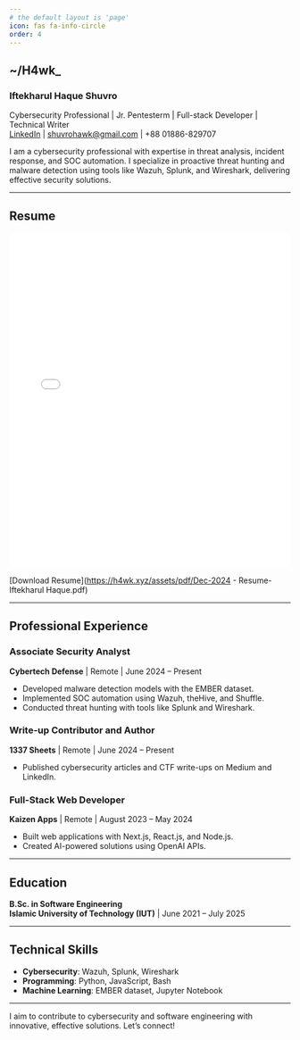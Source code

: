 ```yaml
---
# the default layout is 'page'
icon: fas fa-info-circle
order: 4
---
```


## ~/H4wk_
### **Iftekharul Haque Shuvro**  
Cybersecurity Professional | Jr. Pentesterm | Full-stack Developer | Technical Writer  
[LinkedIn](https://www.linkedin.com/in/ishuvro) | shuvrohawk@gmail.com | +88 01886-829707  

I am a cybersecurity professional with expertise in threat analysis, incident response, and SOC automation. I specialize in proactive threat hunting and malware detection using tools like Wazuh, Splunk, and Wireshark, delivering effective security solutions.

---
## Resume

<embed src="/assets/pdf/Dec-2024 - Resume-Iftekharul Haque.pdf" type="application/pdf" width="100%" height="600px" />

[Download Resume](https://h4wk.xyz/assets/pdf/Dec-2024 - Resume-Iftekharul Haque.pdf)

---

## Professional Experience

### Associate Security Analyst
**Cybertech Defense** | Remote | June 2024 – Present  
- Developed malware detection models with the EMBER dataset.  
- Implemented SOC automation using Wazuh, theHive, and Shuffle.  
- Conducted threat hunting with tools like Splunk and Wireshark.  

### Write-up Contributor and Author
**1337 Sheets** | Remote | June 2024 – Present  
- Published cybersecurity articles and CTF write-ups on Medium and LinkedIn.  

### Full-Stack Web Developer
**Kaizen Apps** | Remote | August 2023 – May 2024  
- Built web applications with Next.js, React.js, and Node.js.  
- Created AI-powered solutions using OpenAI APIs.  

---

## **Education**  
**B.Sc. in Software Engineering**  
**Islamic University of Technology (IUT)** | June 2021 – July 2025  

---

## **Technical Skills**  
- **Cybersecurity**: Wazuh, Splunk, Wireshark  
- **Programming**: Python, JavaScript, Bash  
- **Machine Learning**: EMBER dataset, Jupyter Notebook  

---

I aim to contribute to cybersecurity and software engineering with innovative, effective solutions. Let’s connect!
